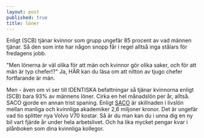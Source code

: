 ```yaml
---
layout: post
published: true
title: löner
---
```



Enligt (SCB) tjänar kvinnor som grupp ungefär 85 procent av vad männen tjänar. Så den som inte har någon snopp får i regel alltså inga stålars för fredagens jobb.

"Men lönerna är väl olika för att män och kvinnor gör olika saker, och för att män är typ chefer!?" Ja, HÄR kan du läsa om att nitton av tjugo chefer fortfarande är män. 

Men - även om vi ser till IDENTISKA befattningar så tjänar kvinnorna enligt (SCB) bara 93% av männens löner. Cirka en hel månadslön per år, alltså. 
SACO gjorde en annan trist spaning. Enligt [SACO](http://www.saco.se/vara-fragor/lon-och-livslon/skillnader-i-livslon-mellan-kvinnor-och-man/) är skillnaden i livslön mellan manliga och kvinnliga akademiker 2,6 miljoner kronor. Det är ungefär vad tio splitter nya Volvo V70 kostar. Så är du man kan du i unna dig en ny bil vart fjärde år under hela arbetslivet. Och ha lika mycket pengar kvar i plånboken som dina kvinnliga kollegor.
